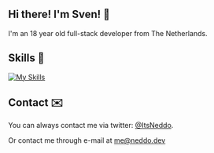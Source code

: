 ## Hi there! I'm Sven! 👋

I'm an 18 year old full-stack developer from The Netherlands.

## Skills 🤹

[![My Skills](https://skillicons.dev/icons?i=js,html,css,cs,cloudflare,git,ts,nextjs,vue,php,prisma,tailwind,react)](https://skillicons.dev)

## Contact ✉️

You can always contact me via twitter: [@ItsNeddo](https://twitter.com/ItsNeddo).

Or contact me through e-mail at me@neddo.dev
